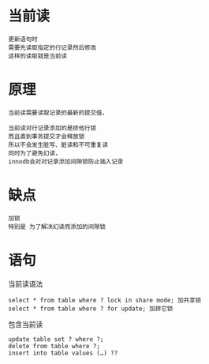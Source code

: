 
# 当前读

    更新语句时
    需要先读取指定的行记录然后修改
    这样的读取就是当前读  

# 原理
    
    当前读需要读取记录的最新的提交值，
    
    当前读对行记录添加的是排他行锁
    而且直到事务提交才会释放锁
    所以不会发生脏写、脏读和不可重复读
    同时为了避免幻读，
    innodb会对对记录添加间隙锁防止插入记录    


# 缺点
    
    加锁
    特别是 为了解决幻读而添加的间隙锁



# 语句

当前读语法

    select * from table where ? lock in share mode; 加共享锁
    select * from table where ? for update; 加排它锁

包含当前读

    update table set ? where ?;
    delete from table where ?;
    insert into table values (…) ??
   